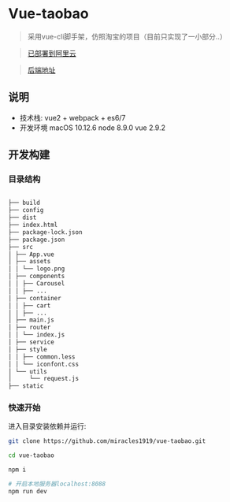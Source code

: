# Vue-taobao

> 采用vue-cli脚手架，仿照淘宝的项目（目前只实现了一小部分..）

> [已部署到阿里云](http://47.98.152.90:3001/#/home)

> [后端地址](https://github.com/miracles1919/node-taobao)


## 说明

-   技术栈: vue2 + webpack + es6/7
-   开发环境 macOS 10.12.6 node 8.9.0 vue 2.9.2

## 开发构建

### 目录结构

```bash

├── build
├── config
├── dist
├── index.html
├── package-lock.json
├── package.json
├── src
│ ├── App.vue
│ ├── assets
│ │ └── logo.png
│ ├── components
│ │ ├── Carousel
│ │ ├── ...
│ ├── container
│ │ ├── cart
│ │ ├── ...
│ ├── main.js
│ ├── router
│ │ └── index.js
│ ├── service
│ ├── style
│ │ ├── common.less
│ │ └── iconfont.css
│ └── utils
│     └── request.js
├── static
```

### 快速开始

进入目录安装依赖并运行:

```bash
git clone https://github.com/miracles1919/vue-taobao.git

cd vue-taobao

npm i

# 开启本地服务器localhost:8088
npm run dev
```

###

